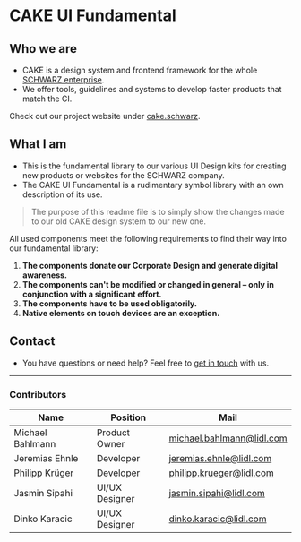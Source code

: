 # CAKE UI Fundamental

## Who we are

- CAKE is a design system and frontend framework for the whole [SCHWARZ enterprise](https://jobs.schwarz/).
- We offer tools, guidelines and systems to develop faster products that match the CI.

Check out our project website under [cake.schwarz](https://cake.schwarz).

## What I am

- This is the fundamental library to our various UI Design kits for creating new products or websites for the SCHWARZ company.
- The CAKE UI Fundamental is a rudimentary symbol library with an own description of its use.

> The purpose of this readme file is to simply show the changes made to our old CAKE design system to our new one.

All used components meet the following requirements to find their way into our fundamental library:

  1. **The components donate our Corporate Design and generate digital awareness.**
  2. **The components can't be modified or changed in general – only in conjunction with a significant effort.**
  3. **The components have to be used obligatorily.**
  4. **Native elements on touch devices are an exception.**

## Contact

- You have questions or need help? Feel free to [get in touch](mailto:cake@lidl.com) with us.

---

### Contributors

| Name | Position | Mail |
|----|---|----|
| Michael Bahlmann | Product Owner | michael.bahlmann@lidl.com |
| Jeremias Ehnle | Developer | jeremias.ehnle@lidl.com |
| Philipp Krüger | Developer | philipp.krueger@lidl.com |
| Jasmin Sipahi | UI/UX Designer | jasmin.sipahi@lidl.com |
| Dinko Karacic | UI/UX Designer | dinko.karacic@lidl.com |
